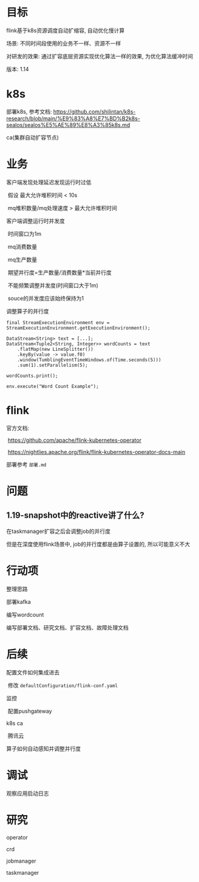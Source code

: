 # 目标

flink基于k8s资源调度自动扩缩容, 自动优化慢计算

场景: 不同时间段使用的业务不一样、资源不一样

对研发的效果: 通过扩容底层资源实现优化算法一样的效果, 为优化算法缓冲时间



版本: 1.14

# k8s

部署k8s, 参考文档: https://github.com/shilintan/k8s-research/blob/main/%E9%83%A8%E7%BD%B2k8s-sealos/sealos%E5%AE%89%E8%A3%85k8s.md

ca(集群自动扩容节点)



# 业务

客户端发现处理延迟发现运行时过低

​	假设 最大允许堆积时间 < 10s

​	mq堆积数量/mq处理速度 > 最大允许堆积时间

客户端调整运行时并发度

​	时间窗口为1m

​	mq消费数量

​	mq生产数量

​	期望并行度=生产数量/消费数量*当前并行度



​	不能频繁调整并发度(时间窗口大于1m)

​	souce的并发度应该始终保持为1



调整算子的并行度

```
final StreamExecutionEnvironment env = StreamExecutionEnvironment.getExecutionEnvironment();

DataStream<String> text = [...];
DataStream<Tuple2<String, Integer>> wordCounts = text
    .flatMap(new LineSplitter())
    .keyBy(value -> value.f0)
    .window(TumblingEventTimeWindows.of(Time.seconds(5)))
    .sum(1).setParallelism(5);

wordCounts.print();

env.execute("Word Count Example");
```



# flink

官方文档:

​	https://github.com/apache/flink-kubernetes-operator

​	https://nightlies.apache.org/flink/flink-kubernetes-operator-docs-main

部署参考 ` 部署.md `





# 问题

## 1.19-snapshot中的reactive讲了什么?

在taskmanager扩容之后会调整job的并行度

但是在深度使用flink场景中, job的并行度都是由算子设置的, 所以可能意义不大



# 行动项

整理思路

部署kafka

编写wordcount



编写部署文档、研究文档、扩容文档、故障处理文档

# 后续

配置文件如何集成进去

​	修改 `defaultConfiguration/flink-conf.yaml`

监控

​	配置pushgateway

k8s ca

​	腾讯云

算子如何自动感知并调整并行度



# 调试

观察应用启动日志



# 研究

operator

crd

jobmanager

taskmanager
